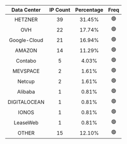 | Data Center | IP Count | Percentage | Freq |
|:------------:|:--------:|:-----------:|:-----:|
| HETZNER | 39 | 31.45% | 🟢 |
| OVH | 22 | 17.74% | 🟢 |
| Google-Cloud | 21 | 16.94% | 🟢 |
| AMAZON | 14 | 11.29% | 🟢 |
| Contabo | 5 | 4.03% | 🟢 |
| MEVSPACE | 2 | 1.61% | 🟢 |
| Netcup | 2 | 1.61% | 🟢 |
| Alibaba | 1 | 0.81% | 🟢 |
| DIGITALOCEAN | 1 | 0.81% | 🟢 |
| IONOS | 1 | 0.81% | 🟢 |
| LeaseWeb | 1 | 0.81% | 🟢 |
| OTHER | 15 | 12.10% | 🟢 |
